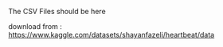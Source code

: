 The CSV Files should be here

download from : https://www.kaggle.com/datasets/shayanfazeli/heartbeat/data
